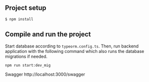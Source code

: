 
## Project setup

```bash
$ npm install
```

## Compile and run the project

Start database according to `typeorm.config.ts`. Then, run backend application with the following command which also runs the database migrations if needed.
```bash
npm run start:dev_mig
```

Swagger http://localhost:3000/swagger
